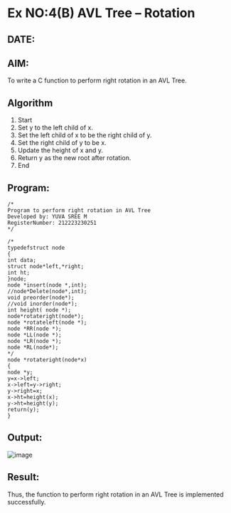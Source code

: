 # Ex NO:4(B) AVL Tree – Rotation
## DATE:
## AIM:
To write a C function to perform right rotation in an AVL Tree.

## Algorithm
1. Start
2. Set y to the left child of x.
3. Set the left child of x to be the right child of y.
4. Set the right child of y to be x.
5. Update the height of x and y.
6. Return y as the new root after rotation.
7. End
## Program:
```
/*
Program to perform right rotation in AVL Tree
Developed by: YUVA SREE M
RegisterNumber: 212223230251
*/
```
```
/*
typedefstruct node
{
int data;
struct node*left,*right; 
int ht;
}node;
node *insert(node *,int);
//node*Delete(node*,int); 
void preorder(node*);
//void inorder(node*); 
int height( node *);
node*rotateright(node*); 
node *rotateleft(node *); 
node *RR(node *);
node *LL(node *); 
node *LR(node *); 
node *RL(node*);
*/
node *rotateright(node*x)
{
node *y; 
y=x->left;
x->left=y->right; 
y->right=x;
x->ht=height(x); 
y->ht=height(y); 
return(y);
}
```
## Output:
![image](https://github.com/user-attachments/assets/1d978b52-6c6d-48e0-ab41-908234b3b1a1)

## Result:
Thus, the function to perform right rotation in an AVL Tree is implemented successfully.
